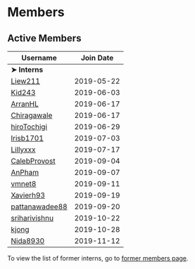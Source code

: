 # Members

## Active Members

|**Username**|**Join Date**|
|------------|-------------|
|**➤ Interns**||
|[Liew211](profiles/Liew211.md)|2019-05-22|
|[Kid243](profiles/Kid243.md)|2019-06-03|
|[ArranHL](profiles/ArranHL.md)|2019-06-17|
|[Chiragawale](profiles/chiragawale.md)|2019-06-17|
|[hiroTochigi](profiles/hiroTochigi.md)|2019-06-29|
|[Irisb1701](profiles/irisb1701.md)|2019-07-03|
|[Lillyxxx](profiles/lillyxxx.md)|2019-07-17|
|[CalebProvost](profiles/CalebProvost.md)|2019-09-04|
|[AnPham](profiles/phamduchongan93.md)|2019-09-07|
|[vmnet8](profiles/vmnet8.md)|2019-09-11|
|[Xavierh93](profiles/Xavierh93.md)|2019-09-19|
|[pattanawadee88](profiles/pattanawadee88.md)|2019-09-20|
|[sriharivishnu](profiles/sriharivishnu.md)|2019-10-22|
|[kjong](profiles/kjong.md)|2019-10-28|
|[Nida8930](profiles/Nida8930.md)|2019-11-12|

To view the list of former interns, go to [former members page](retiredinterns.md).
